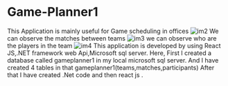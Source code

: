 # Game-Planner1
This Application is mainly useful for Game scheduling in offices
![im2](https://github.com/srilakshmi-depuri/Game-Planner1/assets/167881775/fc82dae4-b084-4d74-9bbe-ce5f25a109de)
We can observe the matches between teams
![im3](https://github.com/srilakshmi-depuri/Game-Planner1/assets/167881775/5a93eb3d-ad84-43b5-9cdc-e7f1adbca525)
we can observe who are the players in the team
![im4](https://github.com/srilakshmi-depuri/Game-Planner1/assets/167881775/b8f2a3d0-58a3-41bc-85cb-b9ebf4876dab)
This application is developed by using React JS,.NET framework web Api,Microsoft sql server.
Here,
First I created a database called gameplanner1 in my local microsoft sql server.
And I have created 4 tables in that gameplanner1(teams,matches,participants)
After that I have created .Net code and then react js .
